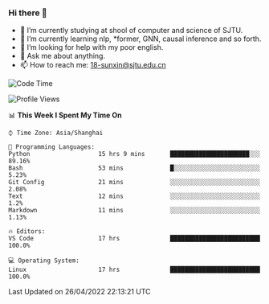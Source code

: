### Hi there 👋

<!--
**sunxin000/sunxin000** is a ✨ _special_ ✨ repository because its `README.md` (this file) appears on your GitHub profile.

Here are some ideas to get you started:

- 🔭 I’m currently working on ...
- 🌱 I’m currently learning ...
- 👯 I’m looking to collaborate on ...
- 🤔 I’m looking for help with ...
- 💬 Ask me about ...
- 📫 How to reach me: ...
- 😄 Pronouns: ...
- ⚡ Fun fact: ...
-->
- 🏫 I’m currently studying at shool of computer and science of SJTU.
- 🌱 I’m currently learning nlp, \*former, GNN, causal inference and so forth.
- 🤔 I’m looking for help with my poor english.
- 💬 Ask me about anything.
- 📫 How to reach me: 18-sunxin@sjtu.edu.cn
<!--START_SECTION:waka-->
![Code Time](http://img.shields.io/badge/Code%20Time-178%20hrs%205%20mins-blue)

![Profile Views](http://img.shields.io/badge/Profile%20Views-8-blue)

📊 **This Week I Spent My Time On** 

```text
⌚︎ Time Zone: Asia/Shanghai

💬 Programming Languages: 
Python                   15 hrs 9 mins       ██████████████████████░░░   89.16% 
Bash                     53 mins             █░░░░░░░░░░░░░░░░░░░░░░░░   5.23% 
Git Config               21 mins             ░░░░░░░░░░░░░░░░░░░░░░░░░   2.08% 
Text                     12 mins             ░░░░░░░░░░░░░░░░░░░░░░░░░   1.2% 
Markdown                 11 mins             ░░░░░░░░░░░░░░░░░░░░░░░░░   1.13%

🔥 Editors: 
VS Code                  17 hrs              █████████████████████████   100.0%

💻 Operating System: 
Linux                    17 hrs              █████████████████████████   100.0%

```


 Last Updated on 26/04/2022 22:13:21 UTC
<!--END_SECTION:waka-->
